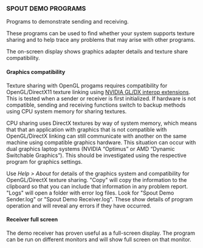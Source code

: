 ### SPOUT DEMO PROGRAMS

Programs to demonstrate sending and receiving.

These programs can be used to find whether your system supports texture sharing and to help trace any problems that may arise with other programs.

The on-screen display shows graphics adapter details and texture share compatibility.

#### Graphics compatibility

Texture sharing with OpenGL progams requires compatibility for OpenGL/DirectX11 texture linking using [NVIDIA GL/DX interop extensions](https://www.khronos.org/registry/OpenGL/extensions/NV/WGL_NV_DX_interop2.txt). This is tested when a sender or receiver is first initialized. If hardware is not compatible, sending and receiving functions switch to backup methods using CPU system memory for sharing textures.

CPU sharing uses DirectX textures by way of system memory, which means that that an application with graphics that is not compatible with OpenGL/DirectX linking can still communicate with another on the same machine using compatible graphics hardware. This situation can occur with dual graphics laptop systems (NVIDIA “Optimus” or AMD “Dynamic Switchable Graphics”). This should be investigated using the respective program for graphics settings.

Use *Help > About* for details of the graphics system and compatibility for OpenGL/DirectX texture sharing. "Copy" will copy the information to the clipboard so that you can include that information in any problem report. "Logs" will open a folder with error log files. Look for "Spout Demo Sender.log" or "Spout Demo Receiver.log". These show details of program operation and will reveal any errors if they have occurred.

#### Receiver full screen

The demo receiver has proven useful as a full-screen display. The program can be run on different monitors and will show full screen on that monitor.

